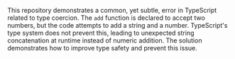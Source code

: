 This repository demonstrates a common, yet subtle, error in TypeScript related to type coercion. The `add` function is declared to accept two numbers, but the code attempts to add a string and a number.  TypeScript's type system does not prevent this, leading to unexpected string concatenation at runtime instead of numeric addition.  The solution demonstrates how to improve type safety and prevent this issue.